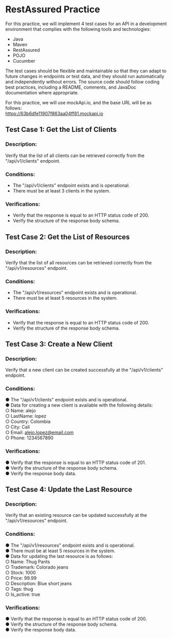 # RestAssured Practice
For this practice, we will implement 4 test cases for an API in a development environment that
complies with the following tools and technologies:
- Java
- Maven
- RestAssured
- POJO
- Cucumber

The test cases should be flexible and maintainable so that they can adapt to future changes in
endpoints or test data, and they should run automatically and independently without errors. The
source code should follow coding best practices, including a README, comments, and
JavaDoc documentation where appropriate.

For this practice, we will use mockApi.io, and the base URL will be as follows:<br/>
https://63b6dfe11907f863aa04ff81.mockapi.io<br/>

## Test Case 1: Get the List of Clients
### Description:
Verify that the list of all clients can be retrieved correctly from the "/api/v1/clients" endpoint.
### Conditions:
- The "/api/v1/clients" endpoint exists and is operational.
- There must be at least 3 clients in the system.
### Verifications:
- Verify that the response is equal to an HTTP status code of 200.
- Verify the structure of the response body schema.


## Test Case 2: Get the List of Resources
### Description:
Verify that the list of all resources can be retrieved correctly from the "/api/v1/resources"
endpoint.
### Conditions:
- The "/api/v1/resources" endpoint exists and is operational.
- There must be at least 5 resources in the system.
### Verifications:
- Verify that the response is equal to an HTTP status code of 200.
- Verify the structure of the response body schema.

## Test Case 3: Create a New Client
### Description:
Verify that a new client can be created successfully at the "/api/v1/clients" endpoint.
### Conditions:
● The "/api/v1/clients" endpoint exists and is operational. <br/>
● Data for creating a new client is available with the following details: <br/>
○ Name: alejo <br/>
○ LastName: lopez<br/>
○ Country: Colombia <br/>
○ City: Cali <br/>
○ Email: alejo.lopez@email.com <br/>
○ Phone: 1234567890 <br/>
### Verifications:
● Verify that the response is equal to an HTTP status code of 201. <br/>
● Verify the structure of the response body schema. <br/>
● Verify the response body data. 

## Test Case 4: Update the Last Resource
### Description:
Verify that an existing resource can be updated successfully at the "/api/v1/resources"
endpoint.
### Conditions:
● The "/api/v1/resources" endpoint exists and is operational. <br/>
● There must be at least 5 resources in the system. <br/>
● Data for updating the last resource is as follows: <br/>
○ Name: Thug Pants <br/>
○ Trademark: Colorado jeans <br/>
○ Stock: 1000 <br/>
○ Price: 99.99 <br/> 
○ Description: Blue short jeans <br/>
○ Tags: thug <br/>
○ Is_active: true  <br/>
### Verifications:
● Verify that the response is equal to an HTTP status code of 200. <br/>
● Verify the structure of the response body schema. <br/>
● Verify the response body data. <br/>
